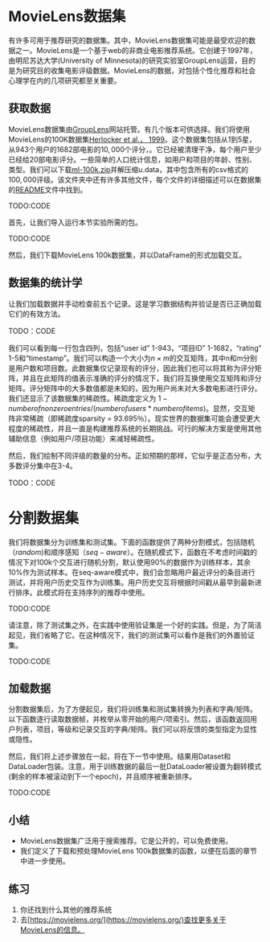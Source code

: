 

<!--
 * @version:
 * @Author:  StevenJokes https://github.com/StevenJokes
 * @Date: 2020-07-02 08:29:52
 * @LastEditors:  StevenJokes https://github.com/StevenJokes
 * @LastEditTime: 2020-07-02 08:57:52
 * @Description:translate
 * @TODO::
 * @Reference:http://preview.d2l.ai/d2l-en/PR-1092/chapter_recommender-systems/movielens.html
-->

# MovieLens数据集

有许多可用于推荐研究的数据集。其中，MovieLens数据集可能是最受欢迎的数据之一。MovieLens是一个基于web的非商业电影推荐系统。它创建于1997年，由明尼苏达大学(University of Minnesota)的研究实验室GroupLens运营，目的是为研究目的收集电影评级数据。MovieLens的数据，对包括个性化推荐和社会心理学在内的几项研究都至关重要。

## 获取数据

MovieLens数据集由[GroupLens](http://files.grouplens.org/datasets/movielens/ml-100k-README.txt)网站托管。有几个版本可供选择。我们将使用MovieLens的100K数据集[Herlocker et al.， 1999](http://preview.d2l.ai/d2l-zh/PR-1092/chapter_references/zreferences.html#herlocker-konstan-borchers-ea-1999)。这个数据集包括从1到5星，从943个用户的1682部电影的$10,000$个评分，。它已经被清理干净，每个用户至少已经给20部电影评分。一些简单的人口统计信息，如用户和项目的年龄、性别、类型。我们可以下载[ml-100k.zip](http://files.grouplens.org/datasets/movielens/ml-100k.zip)并解压缩u.data，其中包含所有的csv格式的$100,000$评级。该文件夹中还有许多其他文件，每个文件的详细描述可以在数据集的[README](http://files.grouplens.org/datasets/movielens/ml-100k-README.txt)文件中找到。

TODO:CODE

首先，让我们导入运行本节实验所需的包。

TODO:CODE

然后，我们下载MovieLens 100k数据集，并以DataFrame的形式加载交互。

## 数据集的统计学

让我们加载数据并手动检查前五个记录。这是学习数据结构并验证是否已正确加载它们的有效方法。

TODO：CODE

我们可以看到每一行包含四列，包括“user id” 1-943，“项目ID” 1-1682，“rating” 1-5和“timestamp”。我们可以构造一个大小为$n×m$的交互矩阵，其中n和m分别是用户数和项目数。此数据集仅记录现有的评分，因此我们也可以将其称为评分矩阵，并且在此矩阵的值表示准确的评分的情况下，我们将互换使用交互矩阵和评分矩阵。评分矩阵中的大多数值都是未知的，因为用户尚未对大多数电影进行评分。我们还显示了该数据集的稀疏性。稀疏度定义为 $1 - number of nonzero entries / ( number of users * number of items)$。显然，交互矩阵非常稀疏（即稀疏度sparsity = 93.695％）。现实世界的数据集可能会遭受更大程度的稀疏性，并且一直是构建推荐系统的长期挑战。可行的解决方案是使用其他辅助信息（例如用户/项目功能）来减轻稀疏性。

然后，我们绘制不同评级的数量的分布。正如预期的那样，它似乎是正态分布，大多数评分集中在3-4。

TODO：CODE

# 分割数据集

我们将数据集分为训练集和测试集。下面的函数提供了两种分割模式，包括随机（$random$)和顺序感知（$seq-aware$）。在随机模式下，函数在不考虑时间戳的情况下对100k个交互进行随机分割，默认使用90%的数据作为训练样本，其余10%作为测试样本。在seq-aware模式中，我们会忽略用户最近评分的条目进行测试，并将用户历史交互作为训练集。用户历史交互将根据时间戳从最早到最新进行排序。此模式将在支持序列的推荐中使用。

TODO:CODE

请注意，除了测试集之外，在实践中使用验证集是一个好的实践。但是，为了简洁起见，我们省略了它。在这种情况下，我们的测试集可以看作是我们的外置验证集。

TODO:CODE

## 加载数据

分割数据集后，为了方便起见，我们将训练集和测试集转换为列表和字典/矩阵。以下函数逐行读取数据帧，并枚举从零开始的用户/项索引。然后，该函数返回用户列表，项目，等级和记录交互的字典/矩阵。我们可以将反馈的类型指定为显性或隐性。

然后，我们将上述步骤放在一起，将在下一节中使用。结果用Dataset和DataLoader包装。注意，用于训练数据的最后一批DataLoader被设置为翻转模式(剩余的样本被滚动到下一个epoch)，并且顺序被重新排序。

TODO:CODE


## 小结

- MovieLens数据集广泛用于搜索推荐。它是公开的，可以免费使用。
- 我们定义了下载和预处理MovieLens 100k数据集的函数，以便在后面的章节中进一步使用。

## 练习

1. 你还找到什么其他的推荐系统
1. 去[https://movielens.org/](https://movielens.org/)查找更多关于MovieLens的信息。
